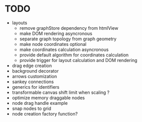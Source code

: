 # TODO

- layouts
  - remove graphStore dependency from htmlView
  - make DOM rendering asyncronous
  - separate graph topology from graph geometry
  - make node coordinates optional
  - make coordinates calculation asyncronous
  - provide default algorithm for coordinates calculation
  - provide trigger for layout calculation and DOM rendering
- drag edge creation
- background decorator
- arrows customization
- sankey connections
- generics for identifiers
- transformable canvas shift limit when scaling ?
- optimize memory draggable nodes
- node drag handle example
- snap nodes to grid
- node creation factory function?
